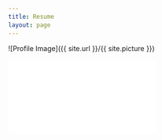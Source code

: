```yaml
---
title: Resume
layout: page
---
```

![Profile Image]({{ site.url }}/{{ site.picture }})

<p></p>

![Resume](assets/MK_resume.pdf)
